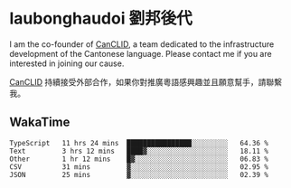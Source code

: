 # laubonghaudoi 劉邦後代

I am the co-founder of [CanCLID](https://github.com/CanCLID), a team dedicated to the infrastructure development of the Cantonese language. Please contact me if you are interested in joining our cause.

[CanCLID](https://github.com/CanCLID) 持續接受外部合作，如果你對推廣粵語感興趣並且願意幫手，請聯繫我。


## WakaTime

<!--START_SECTION:waka-->
```text
TypeScript   11 hrs 24 mins  ████████████████░░░░░░░░░   64.36 % 
Text         3 hrs 12 mins   ████▓░░░░░░░░░░░░░░░░░░░░   18.11 % 
Other        1 hr 12 mins    █▓░░░░░░░░░░░░░░░░░░░░░░░   06.83 % 
CSV          31 mins         ▓░░░░░░░░░░░░░░░░░░░░░░░░   02.95 % 
JSON         25 mins         ▓░░░░░░░░░░░░░░░░░░░░░░░░   02.39 % 
```
<!--END_SECTION:waka-->
